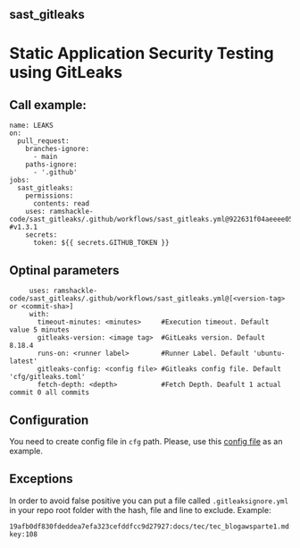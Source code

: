 ## sast_gitleaks

# Static Application Security Testing using GitLeaks

## Call example:

```
name: LEAKS
on:
  pull_request:
    branches-ignore:
      - main
    paths-ignore:
      - '.github'
jobs:
  sast_gitleaks:
    permissions:                                                                         
      contents: read
    uses: ramshackle-code/sast_gitleaks/.github/workflows/sast_gitleaks.yml@922631f04aeeee05b0d16295608f13a7616a5844  #v1.3.1
    secrets:
      token: ${{ secrets.GITHUB_TOKEN }}
```

## Optinal parameters

```
     uses: ramshackle-code/sast_gitleaks/.github/workflows/sast_gitleaks.yml@[<version-tag> or <commit-sha>]
     with:
       timeout-minutes: <minutes>     #Execution timeout. Default value 5 minutes
       gitleaks-version: <image tag>  #GitLeaks version. Default 8.18.4
       runs-on: <runner label>        #Runner Label. Default 'ubuntu-latest'
       gitleaks-config: <config file> #Gitleaks config file. Default 'cfg/gitleaks.toml'
       fetch-depth: <depth>           #Fetch Depth. Deafult 1 actual commit 0 all commits
```

## Configuration

You need to create config file in `cfg` path.
Please, use this [config file](https://github.com/gitleaks/gitleaks/blob/e93a7c0d2604fd1bcc43ac9cac6144a62387a8a4/config/gitleaks.toml) as an example.

## Exceptions

In order to avoid false positive you can put a file called `.gitleaksignore.yml` in your repo root folder with the hash, file and line to exclude.
Example:

```
19afb0df830fdeddea7efa323cefddfcc9d27927:docs/tec/tec_blogawsparte1.md:private-key:108
```
